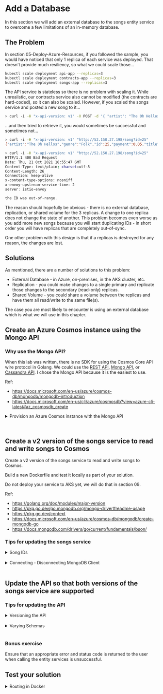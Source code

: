 # Add a Database

In this section we will add an external database to the songs entity service to overcome a few limitations of an in-memory database.

## The Problem

In section 05-Deploy-Azure-Resources, if you followed the sample, you would have noticed that only 1 replica of each service was deployed. That doesn't provide much resiliency, so what we could scale those...

```bash
kubectl scale deployment api-app --replicas=3
kubectl scale deployment contracts-app --replicas=3
kubectl scale deployment songs-app --replicas=3
```

The API service is stateless so there is no problem with scaling it. While unrealistic, our contracts service also cannot be modified (the contracts are hard-coded), so it can also be scaled. However, if you scaled the songs service and posted a new song to it...

```bash
> curl -i -H "x-api-version: v1" -X POST -d '{ "artist": "The Oh Hellos", "title": "Bitter Water", "genre": "Folk" }' "http://52.150.27.198/song"
```

...and then tried to retrieve it, you would sometimes be successful and sometimes not...

```bash
> curl -i -H "x-api-version: v1" "http://52.150.27.198/song?id=25"
{"artist":"The Oh Hellos","genre":"Folk","id":25,"payment":0.05,"title":"Bitter Water"}

> curl -i -H "x-api-version: v1" "http://52.150.27.198/song?id=25"
HTTP/1.1 400 Bad Request
Date: Thu, 21 Oct 2021 18:55:47 GMT
Content-Type: text/plain; charset=utf-8
Content-Length: 26
Connection: keep-alive
x-content-type-options: nosniff
x-envoy-upstream-service-time: 2
server: istio-envoy

the ID was out-of-range.
```

The reason should hopefully be obvious - there is no external database, replication, or shared volume for the 3 replicas. A change to one replica does not change the state of another. This problem becomes even worse as you add more new songs because you will start duplicating IDs - in short order you will have replicas that are completely out-of-sync.

One other problem with this design is that if a replicas is destroyed for any reason, the changes are lost.

## Solutions

As mentioned, there are a number of solutions to this problem:

- External Database - in Azure, on-premises, in the AKS cluster, etc.
- Replication - you could make changes to a single primary and replicate those changes to the secondary (read-only) replicas.
- Shared Volume - you could share a volume between the replicas and have them all read/write to the same file(s).

The case you are most likely to encounter is using an external database which is what we will use in this chapter.

## Create an Azure Cosmos instance using the Mongo API

### Why use the Mongo API?

When this lab was written, there is no SDK for using the Cosmos Core API wire protocol in Golang.
We could use the [REST API](https://docs.microsoft.com/en-us/rest/api/cosmos-db/), [Mongo API](https://docs.microsoft.com/en-us/azure/cosmos-db/mongodb/mongodb-introduction), or [Cassandra API](https://docs.microsoft.com/en-us/azure/cosmos-db/cassandra/cassandra-introduction). I chose the Mongo API because it is the easiest to use.

Ref:

- https://docs.microsoft.com/en-us/azure/cosmos-db/mongodb/mongodb-introduction
- https://docs.microsoft.com/en-us/cli/azure/cosmosdb?view=azure-cli-latest#az_cosmosdb_create

<details>
  <summary>Provision an Azure Cosmos instance with the Mongo API</summary>

```bash
# set your variables
RESOURCE_GROUP=akslabhv-rg
DB_NAME=akslabhv-mongodb

# create the cosmos account
az cosmosdb create --name $DB_NAME --resource-group $RESOURCE_GROUP --kind MongoDB --server-version 4.0

# create the database
az cosmosdb mongodb database create --account-name $DB_NAME --name db --resource-group $RESOURCE_GROUP

# create the collection
az cosmosdb mongodb collection create --account-name $DB_NAME --database-name db --resource-group $RESOURCE_GROUP --name col

# get the connection string options
az cosmosdb keys list --type connection-strings --name $DB_NAME --resource-group $RESOURCE_GROUP
```

</details>

&nbsp;

## Create a v2 version of the songs service to read and write songs to Cosmos

Create a v2 version of the songs service to read and write songs to Cosmos.

Build a new Dockerfile and test it locally as part of your solution.

Do not deploy your service to AKS yet, we will do that in section 09.

Ref:

- https://golang.org/doc/modules/major-version
- https://pkg.go.dev/go.mongodb.org/mongo-driver#readme-usage
- https://pkg.go.dev/context
- https://docs.microsoft.com/en-us/azure/cosmos-db/mongodb/create-mongodb-go
- https://docs.mongodb.com/drivers/go/current/fundamentals/bson/

### Tips for updating the songs service

<details>
  <summary>Song IDs</summary>

When our song database was in-memory on a single replica it was easy enough to use a mutex to ensure that we could increment our IDs. However, changing to a distributed system makes that more complex. There are multiple ways to address this:

- We could use a system that handles external mutexes for distributed systems (ex. Zookeeper).
- We could use a trigger in Mongo to build an incrementing ID.
- We could let Mongo generate a unique alphanumeric ID on write.

In the sample, I chose the last option as this is the easiest to implement and does not require a blocking operation which would reduce throughput (the other 2 options suffer from this issue).

</details>
&nbsp;

<details>
  <summary>Connecting - Disconnecting MongoDB Client</summary>

In the mongo-driver pkg that was used for this lab, Client is a handle representing a pool of connections to MongoDB. [Connect](https://pkg.go.dev/go.mongodb.org/mongo-driver/mongo#Client.Connect) creates a new Client and then initializes it using the Connect method and is safe for concurrent use by multiple goroutines.

While in the referenced [todo example](https://github.com/Azure-Samples/cosmosdb-go-mongodb-quickstart/blob/master/todo.go) we see the Client Connect and Disconnect on each call, we should consider what is happening during [Disconnect](https://pkg.go.dev/go.mongodb.org/mongo-driver/mongo#Client.Disconnect): it shuts down any monitoring goroutines, closes the idle connection pool, and waits until all the in use connections have been returned to the connection pool and closed. Therefore in this sample we chose to implement it in main.

</details>
&nbsp;

## Update the API so that both versions of the songs service are supported

### Tips for updating the API

<details>
  <summary>Versioning the API</summary>

You may notice from the sample, that I do NOT create a major version of the API, like I suggested for the song service. Why?

The song service needs to be a new major version because:

- The data contract is changing - the ID will be a string now instead of an int.
- The behaviors are changing - changes are persisted, multiple replicas are now supported.

However, the API service can continue to operate in the exact same way as it did before (provided we leave a v1 version of the song service up in our cluster - more on this in the next section). It continues to be stateless and continues to return the data from the songs and contracts services.

</details>
&nbsp;

<details>
  <summary>Varying Schemas</summary>
Once we have 2 versions of our songs service with 2 different schemas (the ID is an integer in v1 and a string in v2), we cannot deserialize to a single "song" struct. There are several ways we could solve this problem:

- We could have 2 separate song structs and determine the one to use based on the version of the service we called.
- We could simply deserialize to `map[string]interface{}`, in which case we don't care what the underlying service returns.

I prefer the 2nd approach because our API is not an authority on what should be in the song schema. If we wanted to create a v3 songs service that has 10 extra fields, so be it - the API could simply ignore all those fields and return them being none the wiser.

Having said that, there are legitimate cases to be made for both options.

</details>
&nbsp;

### Bonus exercise

Ensure that an appropriate error and status code is returned to the user when calling the entity services is unsuccessful.

## Test your solution

<details>
  <summary>Routing in Docker</summary>

When we deploy to AKS and use Istio, we will have the capability of routing to specific service versions by using the host name, path, querystring, headers, etc. Since we do not have these advanced routing capabilities in native Docker, you can...

- Simply use docker-compose to test your solution with v1, then bring it up again and test with v2.
- Give different names to your service versions (ex. songs-v1 and songs-v2).

</details>
